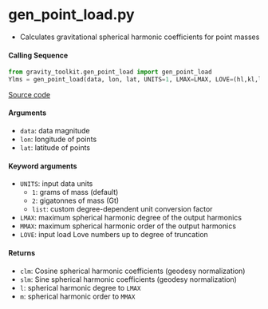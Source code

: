 gen_point_load.py
=================

- Calculates gravitational spherical harmonic coefficients for point masses

#### Calling Sequence
```python
from gravity_toolkit.gen_point_load import gen_point_load
Ylms = gen_point_load(data, lon, lat, UNITS=1, LMAX=LMAX, LOVE=(hl,kl,ll))
```
[Source code](https://github.com/tsutterley/read-GRACE-harmonics/blob/main/gravity_toolkit/gen_point_load.py)

#### Arguments
- `data`: data magnitude
- `lon`: longitude of points
- `lat`: latitude of points

#### Keyword arguments
- `UNITS`: input data units
   * `1`: grams of mass (default)
   * `2`: gigatonnes of mass (Gt)
   * `list`: custom degree-dependent unit conversion factor
- `LMAX`:  maximum spherical harmonic degree of the output harmonics
- `MMAX`: maximum spherical harmonic order of the output harmonics
- `LOVE`: input load Love numbers up to degree of truncation

#### Returns
- `clm`: Cosine spherical harmonic coefficients (geodesy normalization)
- `slm`: Sine spherical harmonic coefficients (geodesy normalization)
- `l`: spherical harmonic degree to `LMAX`
- `m`: spherical harmonic order to `MMAX`
